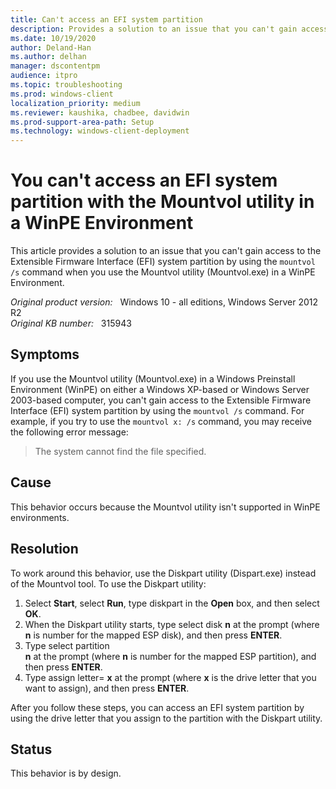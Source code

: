 ```yaml
---
title: Can't access an EFI system partition
description: Provides a solution to an issue that you can't gain access to the EFI system partition by using the mountvol /s command when you  use the Mountvol utility (Mountvol.exe) in a WinPE Environment.
ms.date: 10/19/2020
author: Deland-Han 
ms.author: delhan
manager: dscontentpm
audience: itpro
ms.topic: troubleshooting
ms.prod: windows-client
localization_priority: medium
ms.reviewer: kaushika, chadbee, davidwin
ms.prod-support-area-path: Setup
ms.technology: windows-client-deployment
---
```

# You can't access an EFI system partition with the Mountvol utility in a WinPE Environment

This article provides a solution to an issue that you can't gain access to the Extensible Firmware Interface (EFI) system partition by using the `mountvol /s` command when you  use the Mountvol utility (Mountvol.exe) in a WinPE Environment.

_Original product version:_ &nbsp; Windows 10 - all editions, Windows Server 2012 R2  
_Original KB number:_ &nbsp; 315943

## Symptoms

If you use the Mountvol utility (Mountvol.exe) in a Windows Preinstall Environment (WinPE) on either a Windows XP-based or Windows Server 2003-based computer, you can't gain access to the Extensible Firmware Interface (EFI) system partition by using the `mountvol /s` command. For example, if you try to use the `mountvol x: /s` command, you may receive the following error message:

> The system cannot find the file specified.

## Cause

This behavior occurs because the Mountvol utility isn't supported in WinPE environments.

## Resolution

To work around this behavior, use the Diskpart utility (Dispart.exe) instead of the Mountvol tool. To use the Diskpart utility:

1. Select **Start**, select **Run**, type diskpart in the **Open** box, and then select **OK**.
2. When the Diskpart utility starts, type select disk **n** at the prompt (where **n** is number for the mapped ESP disk), and then press **ENTER**.
3. Type select partition  
    **n** at the prompt (where **n** is number for the mapped ESP partition), and then press **ENTER**.
4. Type assign letter= **x** at the prompt (where **x** is the drive letter that you want to assign), and then press **ENTER**.

After you follow these steps, you can access an EFI system partition by using the drive letter that you assign to the partition with the Diskpart utility.

## Status

This behavior is by design.
